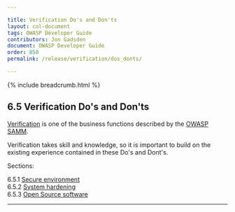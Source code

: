 ```yaml
---

title: Verification Do's and Don'ts
layout: col-document
tags: OWASP Developer Guide
contributors: Jon Gadsden
document: OWASP Developer Guide
order: 850
permalink: /release/verification/dos_donts/

---
```


{% include breadcrumb.html %}

## 6.5 Verification Do's and Don'ts

[Verification][sammv] is one of the business functions described by the [OWASP SAMM][samm].

Verification takes skill and knowledge, so it is important to build on the existing experience
contained in these Do's and Dont's.

Sections:

6.5.1 [Secure environment](01-secure-environment.md)  
6.5.2 [System hardening](02-system-hardening.md)  
6.5.3 [Open Source software](03-open-source-software.md)  

----

[samm]: https://owaspsamm.org/about/
[sammv]: https://owaspsamm.org/model/verification/
